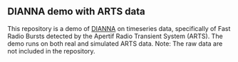 ## DIANNA demo with ARTS data
This repository is a demo of [DIANNA](https://github.com/dianna-ai/dianna) on timeseries data, specifically of Fast Radio Bursts detected by the Apertif Radio Transient System (ARTS). The demo runs on both real and simulated ARTS data.
Note: The raw data are not included in the repository.
